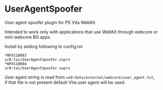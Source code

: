 # UserAgentSpoofer
User agent spoofer plugin for PS Vita WebKit

Intended to work only with applications that use WebKit through webcore or mini webcore BG apps.

Install by adding following to config.txt
```
*NPXS10083
ur0:tai/UserAgentSpoofer.suprx
*NPXS10084
ur0:tai/UserAgentSpoofer.suprx
```

User agent string is read from ```ux0:data/external/webcore/user_agent.txt```, if that file is not present default Vita user agent will be used.
